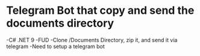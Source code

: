 # Telegram Bot that copy and send the documents directory 

-C# .NET 9
-FUD
-Clone /Documents Directory, zip it, and send it via telegram
-Need to setup a telegram bot 
